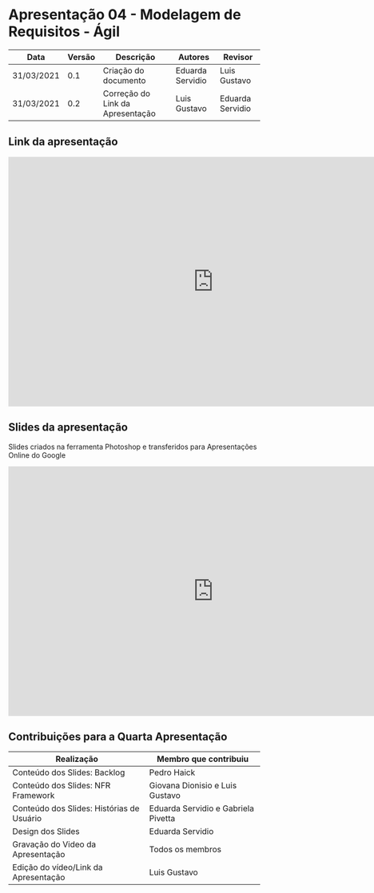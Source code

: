 # Apresentação 04 - Modelagem de Requisitos - Ágil

| Data       | Versão | Descrição                        | Autores          | Revisor          |
| ---------- | ------ | -------------------------------- | ---------------- | ---------------- |
| 31/03/2021 | 0.1    | Criação do documento             | Eduarda Servidio | Luis Gustavo     |
| 31/03/2021 | 0.2    | Correção do Link da Apresentação | Luis Gustavo     | Eduarda Servidio |

## Link da apresentação

<iframe width="820" height="500" src="https://www.youtube.com/embed/1dD4IxKS7V0" frameborder="0"
    allow="accelerometer; autoplay; clipboard-write; encrypted-media; gyroscope; picture-in-picture"
    allowfullscreen></iframe>

## Slides da apresentação

Slides criados na ferramenta Photoshop e transferidos para Apresentações Online do Google

<iframe width="820" height="500" src="https://docs.google.com/presentation/d/1qDNtEQOQwNFLZ9_Nsvkj1R6fdZZYPh2TDbypFbt1XUg/edit?usp=sharing" frameborder="0"
    allow="accelerometer; autoplay; clipboard-write; encrypted-media; gyroscope; picture-in-picture"
    allowfullscreen></iframe>

## Contribuições para a Quarta Apresentação

| Realização                                     | Membro que contribuiu |
| ---------------------------------------------- | --------------------- |
| Conteúdo dos Slides: Backlog                   | Pedro Haick           |
| Conteúdo dos Slides: NFR Framework             | Giovana Dionisio e Luis Gustavo     |
| Conteúdo dos Slides: Histórias de Usuário      | Eduarda Servidio e Gabriela Pivetta     |
| Design dos Slides                              | Eduarda Servidio      |
| Gravação do Video da Apresentação              | Todos os membros      |
| Edição do vídeo/Link da Apresentação           | Luis Gustavo          |

